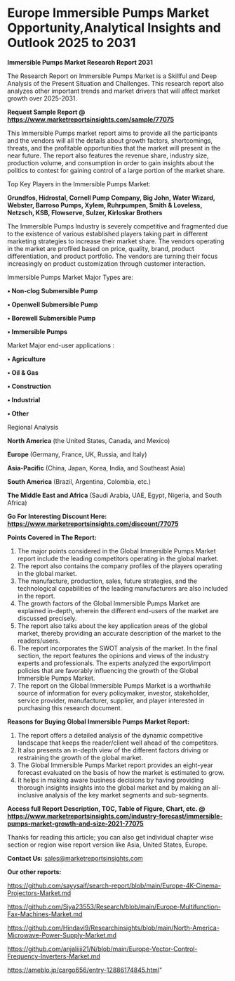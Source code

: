 # Europe Immersible Pumps Market Opportunity,Analytical Insights and Outlook 2025 to 2031

<strong>Immersible Pumps Market Research Report 2031</strong>

The Research Report on Immersible Pumps Market is a Skillful and Deep Analysis of the Present Situation and Challenges. This research report also analyzes other important trends and market drivers that will affect market growth over 2025-2031.

<strong>Request Sample Report @ <a href=https://www.marketreportsinsights.com/sample/77075>https://www.marketreportsinsights.com/sample/77075</a></strong>

This Immersible Pumps market report aims to provide all the participants and the vendors will all the details about growth factors, shortcomings, threats, and the profitable opportunities that the market will present in the near future. The report also features the revenue share, industry size, production volume, and consumption in order to gain insights about the politics to contest for gaining control of a large portion of the market share.

Top Key Players in the Immersible Pumps Market:

<strong>Grundfos, Hidrostal, Cornell Pump Company, Big John, Water Wizard, Webster, Barroso Pumps, Xylem, Ruhrpumpen, Smith & Loveless, Netzsch, KSB, Flowserve, Sulzer, Kirloskar Brothers</strong>

The Immersible Pumps Industry is severely competitive and fragmented due to the existence of various established players taking part in different marketing strategies to increase their market share. The vendors operating in the market are profiled based on price, quality, brand, product differentiation, and product portfolio. The vendors are turning their focus increasingly on product customization through customer interaction.

Immersible Pumps Market Major Types are:

<strong>• Non-clog Submersible Pump

• Openwell Submersible Pump

• Borewell Submersible Pump

• Immersible Pumps</strong>

Market Major end-user applications :

<strong>• Agriculture

• Oil & Gas

• Construction

• Industrial

• Other</strong>

Regional Analysis

</u><strong><b>North America</b></strong> (the United States, Canada, and Mexico)

<strong><b>Europe </b></strong>(Germany, France, UK, Russia, and Italy)

<strong><b>Asia-Pacific</b></strong> (China, Japan, Korea, India, and Southeast Asia)

<strong><b>South America</b></strong> (Brazil, Argentina, Colombia, etc.)

<strong><b>The Middle East and Africa</b></strong> (Saudi Arabia, UAE, Egypt, Nigeria, and South Africa)

<strong>Go For Interesting Discount Here: <a href=https://www.marketreportsinsights.com/discount/77075>https://www.marketreportsinsights.com/discount/77075</a></strong>

<strong>Points Covered in The Report:</strong>
<ol>
  <li>The major points considered in the Global Immersible Pumps Market report include the leading competitors operating in the global market.</li>
  <li>The report also contains the company profiles of the players operating in the global market.</li>
  <li>The manufacture, production, sales, future strategies, and the technological capabilities of the leading manufacturers are also included in the report.</li>
  <li>The growth factors of the Global Immersible Pumps Market are explained in-depth, wherein the different end-users of the market are discussed precisely.</li>
  <li>The report also talks about the key application areas of the global market, thereby providing an accurate description of the market to the readers/users.</li>
  <li>The report incorporates the SWOT analysis of the market. In the final section, the report features the opinions and views of the industry experts and professionals. The experts analyzed the export/import policies that are favorably influencing the growth of the Global Immersible Pumps Market.</li>
  <li>The report on the Global Immersible Pumps Market is a worthwhile source of information for every policymaker, investor, stakeholder, service provider, manufacturer, supplier, and player interested in purchasing this research document.</li>
</ol>
<strong>Reasons for Buying Global Immersible Pumps Market Report:</strong>

<ol>
  <li>The report offers a detailed analysis of the dynamic competitive landscape that keeps the reader/client well ahead of the competitors.</li>
  <li>It also presents an in-depth view of the different factors driving or restraining the growth of the global market.</li>
  <li>The Global Immersible Pumps Market report provides an eight-year forecast evaluated on the basis of how the market is estimated to grow.</li>
  <li>It helps in making aware business decisions by having providing thorough insights insights into the global market and by making an all-inclusive analysis of the key market segments and sub-segments.</li>
</ol>
<strong>Access full Report Description, TOC, Table of Figure, Chart, etc. @ <a href=https://www.marketreportsinsights.com/industry-forecast/immersible-pumps-market-growth-and-size-2021-77075>https://www.marketreportsinsights.com/industry-forecast/immersible-pumps-market-growth-and-size-2021-77075</a></strong>


Thanks for reading this article; you can also get individual chapter wise section or region wise report version like Asia, United States, Europe.

<strong>Contact Us:</strong>
sales@marketreportsinsights.com

<strong>Our other reports:</strong>

<a href=https://github.com/sayysaif/search-report/blob/main/Europe-4K-Cinema-Projectors-Market.md>https://github.com/sayysaif/search-report/blob/main/Europe-4K-Cinema-Projectors-Market.md</a>

<a href=https://github.com/Siya23553/Research/blob/main/Europe-Multifunction-Fax-Machines-Market.md>https://github.com/Siya23553/Research/blob/main/Europe-Multifunction-Fax-Machines-Market.md</a>

<a href=https://github.com/Hindavi9/Researchinsights/blob/main/North-America-Microwave-Power-Supply-Market.md>https://github.com/Hindavi9/Researchinsights/blob/main/North-America-Microwave-Power-Supply-Market.md</a>

<a href=https://github.com/anjaliiii21/N/blob/main/Europe-Vector-Control-Frequency-Inverters-Market.md>https://github.com/anjaliiii21/N/blob/main/Europe-Vector-Control-Frequency-Inverters-Market.md</a>

<a href=https://ameblo.jp/cargo656/entry-12886174845.html>https://ameblo.jp/cargo656/entry-12886174845.html</a>"

